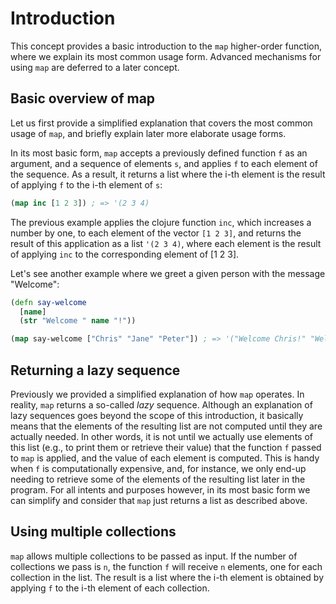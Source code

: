 # Introduction

This concept provides a basic introduction to the `map` higher-order function, where we explain its most common usage form. Advanced mechanisms for using `map` are deferred to a later concept.

## Basic overview of map

Let us first provide a simplified explanation that covers the most common usage of `map`, and briefly explain later more elaborate usage forms.

In its most basic form, `map` accepts a previously defined function `f` as an argument, and a sequence of elements `s`, and applies `f` to each element of the sequence. As a result, it returns a list where the i-th element is the result of applying `f` to the i-th element of `s`:

```clojure
(map inc [1 2 3]) ; => '(2 3 4)
```

The previous example applies the clojure function `inc`, which increases a number by one, to each element of the vector `[1 2 3]`, and returns the result of this application as a list `'(2 3 4)`, where each element is the result of applying `inc` to the corresponding element of [1 2 3].

Let's see another example where we greet a given person with the message "Welcome":

```clojure
(defn say-welcome 
  [name]
  (str "Welcome " name "!"))

(map say-welcome ["Chris" "Jane" "Peter"]) ; => '("Welcome Chris!" "Welcome Jane!" "Welcome Peter!")
```

## Returning a lazy sequence

Previously we provided a simplified explanation of how `map` operates. In reality, `map` returns a so-called *lazy* sequence. Although an explanation of lazy sequences goes beyond the scope of this introduction, it basically means that the elements of the resulting list are not computed until they are actually needed. In other words, it is not until we actually use elements of this list (e.g., to print them or retrieve their value) that the function `f` passed to `map` is applied, and the value of each element is computed. This is handy when `f` is computationally expensive, and, for instance, we only end-up needing to retrieve some of the elements of the resulting list later in the program. For all intents and purposes however, in its most basic form we can simplify and consider that `map` just returns a list as described above.

## Using multiple collections

`map` allows multiple collections to be passed as input. If the number of collections we pass is `n`, the function `f` will receive `n` elements, one for each collection in the list. The result is a list where the i-th element is obtained by applying `f` to the i-th element of each collection.

